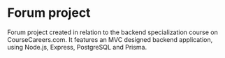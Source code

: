 # Forum project
Forum project created in relation to the backend specialization course on CourseCareers.com.
It features an MVC designed backend application, using Node.js, Express, PostgreSQL and Prisma. 
